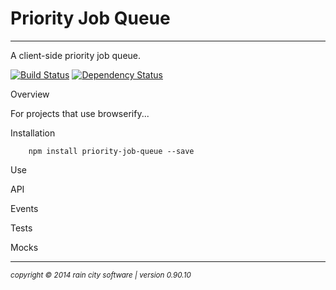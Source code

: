 # Priority Job Queue
- - -
A client-side priority job queue.

[![Build Status](https://travis-ci.org/darrylwest/priority-job-queue.svg?branch=master)](https://travis-ci.org/darrylwest/priority-job-queue)
[![Dependency Status](https://david-dm.org/darrylwest/priority-job-queue.svg)](https://david-dm.org/darrylwest/priority-job-queue)

Overview

For projects that use browserify...

Installation

```
	npm install priority-job-queue --save
```

Use

API

Events

Tests

Mocks

- - -
<p><small><em>copyright © 2014 rain city software | version 0.90.10</em></small></p>